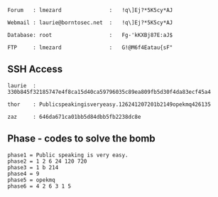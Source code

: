     Forum   : lmezard               :   !q\]Ej?*5K5cy*AJ

    Webmail : laurie@borntosec.net  :   !q\]Ej?*5K5cy*AJ

    Database: root                  :   Fg-'kKXBj87E:aJ$

    FTP     : lmezard               :   G!@M6f4Eatau{sF"

## SSH Access
    laurie  : 330b845f32185747e4f8ca15d40ca59796035c89ea809fb5d30f4da83ecf45a4

    thor    : Publicspeakingisveryeasy.126241207201b2149opekmq426135
    
    zaz     : 646da671ca01bb5d84dbb5fb2238dc8e

## Phase - codes to solve the bomb

    phase1 = Public speaking is very easy.
    phase2 = 1 2 6 24 120 720
    phase3 = 1 b 214
    phase4 = 9
    phase5 = opekmq
    phase6 = 4 2 6 3 1 5